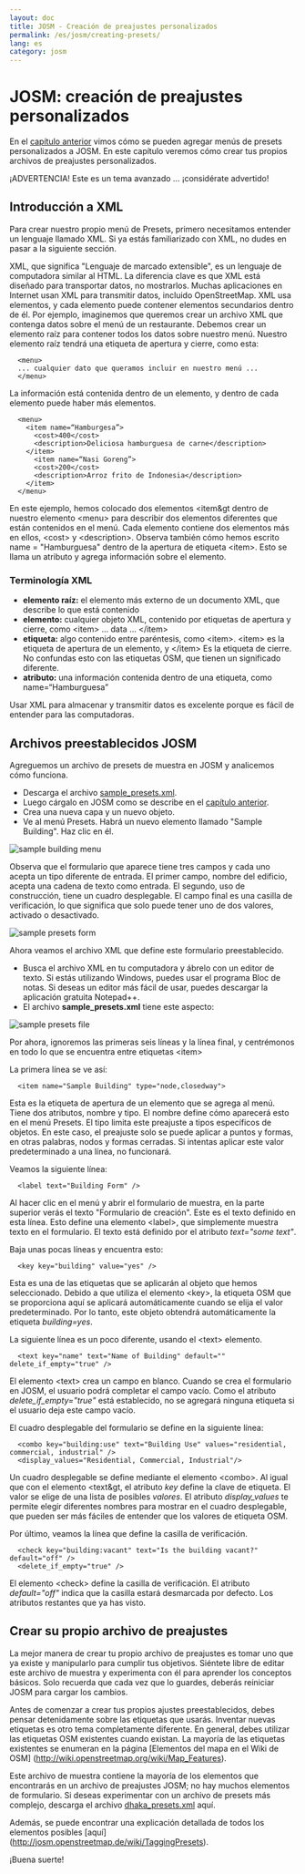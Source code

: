 ```yaml
---
layout: doc
title: JOSM - Creación de preajustes personalizados
permalink: /es/josm/creating-presets/
lang: es
category: josm
---
```


JOSM: creación de preajustes personalizados
=======================


En el [capítulo anterior](/es/josm/josm-presets) vimos cómo se pueden agregar menús de presets personalizados a JOSM. En este capítulo veremos cómo crear tus propios archivos de preajustes personalizados.  

¡ADVERTENCIA! Este es un tema avanzado ... ¡considérate advertido!  

Introducción a XML
-------------------

Para crear nuestro propio menú de Presets, primero necesitamos entender un lenguaje llamado XML. Si ya estás familiarizado con XML, no dudes en pasar a la siguiente sección.  

XML, que significa "Lenguaje de marcado extensible", es un lenguaje de computadora similar al HTML. La diferencia clave es que XML está diseñado para transportar datos, no mostrarlos. Muchas aplicaciones en Internet usan XML para transmitir datos, incluido OpenStreetMap. XML usa elementos, y cada elemento puede contener elementos secundarios dentro de él. Por ejemplo, imaginemos que queremos crear un archivo XML que contenga datos sobre el menú de un restaurante. Debemos crear un elemento raíz para contener todos los datos sobre nuestro menú. Nuestro elemento raíz tendrá una etiqueta de apertura y cierre, como esta:

      <menu>
      ... cualquier dato que queramos incluir en nuestro menú ...
      </menu>

La información está contenida dentro de un elemento, y dentro de cada elemento puede haber más elementos.  

      <menu>
        <item name=“Hamburgesa”>
          <cost>400</cost>
          <description>Deliciosa hamburguesa de carne</description>
        </item>
          <item name=“Nasi Goreng”>
          <cost>200</cost>
          <description>Arroz frito de Indonesia</description>
        </item>
      </menu>

En este ejemplo, hemos colocado dos elementos &lt;item&gt dentro de nuestro elemento &lt;menu&gt; para describir dos elementos diferentes que están contenidos en el menú. Cada elemento contiene dos elementos más en ellos, &lt;cost&gt; y &lt;description&gt;. Observa también cómo hemos escrito name = "Hamburguesa" dentro de la apertura de etiqueta &lt;item&gt;. Esto se llama un atributo y agrega información sobre el elemento.


### Terminología XML

- **elemento raíz:** el elemento más externo de un documento XML, que describe lo que está contenido  
- **elemento:** cualquier objeto XML, contenido por etiquetas de apertura y cierre, como &lt;item&gt; ... data ... &lt;/item&gt;  
- **etiqueta:** algo contenido entre paréntesis, como &lt;item&gt;.  &lt;item&gt; es la etiqueta de apertura de un elemento, y &lt;/item&gt; Es la etiqueta de cierre. No confundas esto con las etiquetas OSM, que tienen un significado diferente.  
- **atributo:** una información contenida dentro de una etiqueta, como name=“Hamburguesa”  

Usar XML para almacenar y transmitir datos es excelente porque es fácil de entender para las computadoras.  


Archivos preestablecidos JOSM
-------------------

Agreguemos un archivo de presets de muestra en JOSM y analicemos cómo funciona.  

- Descarga el archivo [sample_presets.xml](/files/sample_presets.xml).  
- Luego cárgalo en JOSM como se describe en el [capítulo anterior](/es/josm/josm-presets).  
- Crea una nueva capa y un nuevo objeto.  
- Ve al menú Presets. Habrá un nuevo elemento llamado "Sample Building". Haz clic en él.  

![sample building menu][]

Observa que el formulario que aparece tiene tres campos y cada uno acepta un tipo diferente de entrada. El primer campo, nombre del edificio, acepta una cadena de texto como entrada. El segundo, uso de construcción, tiene un cuadro desplegable. El campo final es una casilla de verificación, lo que significa que solo puede tener uno de dos valores, activado o desactivado.

![sample presets form][]

Ahora veamos el archivo XML que define este formulario preestablecido.

- Busca el archivo XML en tu computadora y ábrelo con un editor de texto. Si estás utilizando Windows, puedes usar el programa Bloc de notas. Si deseas un editor más fácil de usar, puedes descargar la aplicación gratuita Notepad++.  
- El archivo **sample_presets.xml** tiene este aspecto:  

![sample presets file][]

Por ahora, ignoremos las primeras seis líneas y la línea final, y centrémonos en todo lo que se encuentra entre etiquetas &lt;item&gt;

La primera línea se ve así:

      <item name="Sample Building" type="node,closedway">

Esta es la etiqueta de apertura de un elemento que se agrega al menú. Tiene dos atributos, nombre y tipo. El nombre define cómo aparecerá esto en el menú Presets. El tipo limita este preajuste a tipos específicos de objetos. En este caso, el preajuste solo se puede aplicar a puntos y formas, en otras palabras, nodos y formas cerradas. Si intentas aplicar este valor predeterminado a una línea, no funcionará.  

Veamos la siguiente línea:  

      <label text="Building Form" />

Al hacer clic en el menú y abrir el formulario de muestra, en la parte superior verás el texto "Formulario de creación". Este es el texto definido en esta línea. Esto define una elemento &lt;label&gt;, que simplemente muestra texto en el formulario. El texto está definido por el atributo *text="some text"*.  

Baja unas pocas líneas y encuentra esto:  

      <key key="building" value="yes" />

Esta es una de las etiquetas que se aplicarán al objeto que hemos seleccionado. Debido a que utiliza el elemento &lt;key&gt;, la etiqueta OSM que se proporciona aquí se aplicará automáticamente cuando se elija el valor predeterminado. Por lo tanto, este objeto obtendrá automáticamente la etiqueta *building=yes*.  

La siguiente línea es un poco diferente, usando el &lt;text&gt; elemento.  

      <text key="name" text="Name of Building" default="" delete_if_empty="true" />

El elemento &lt;text&gt; crea un campo en blanco. Cuando se crea el formulario en JOSM, el usuario podrá completar el campo vacío. Como el atributo *delete_if_empty="true"* está establecido, no se agregará ninguna etiqueta si el usuario deja este campo vacío.  

El cuadro desplegable del formulario se define en la siguiente línea:  

      <combo key="building:use" text="Building Use" values="residential, commercial, industrial" />
      <display_values="Residential, Commercial, Industrial"/>

Un cuadro desplegable se define mediante el elemento &lt;combo&gt;. Al igual que con el elemento &lt;text&gt, el atributo *key* define la clave de etiqueta. El valor se elige de una lista de posibles *valores*. El atributo *display_values​​* te permite elegir diferentes nombres para mostrar en el cuadro desplegable, que pueden ser más fáciles de entender que los valores de etiqueta OSM.  

Por último, veamos la línea que define la casilla de verificación.  

      <check key="building:vacant" text="Is the building vacant?" default="off" /> 
      <delete_if_empty="true" />

El elemento &lt;check&gt; define la casilla de verificación. El atributo *default="off"* indica que la casilla estará desmarcada por defecto. Los atributos restantes que ya has visto.  

Crear su propio archivo de preajustes
------------------------------

La mejor manera de crear tu propio archivo de preajustes es tomar uno que ya existe y manipularlo para cumplir tus objetivos. Siéntete libre de editar este archivo de muestra y experimenta con él para aprender los conceptos básicos. Solo recuerda que cada vez que lo guardes, deberás reiniciar JOSM para cargar los cambios.  

Antes de comenzar a crear tus propios ajustes preestablecidos, debes pensar detenidamente sobre las etiquetas que usarás. Inventar nuevas etiquetas es otro tema completamente diferente. En general, debes utilizar las etiquetas OSM existentes cuando existan. La mayoría de las etiquetas existentes se enumeran en la página [Elementos del mapa en el Wiki de OSM] (http://wiki.openstreetmap.org/wiki/Map_Features).  

Este archivo de muestra contiene la mayoría de los elementos que encontrarás en un archivo de preajustes JOSM; no hay muchos elementos de formulario. Si deseas experimentar con un archivo de presets más complejo, descarga el archivo [dhaka_presets.xml](/files/dhaka_presets.xml) aquí.  

Además, se puede encontrar una explicación detallada de todos los elementos posibles [aquí] (http://josm.openstreetmap.de/wiki/TaggingPresets).  

¡Buena suerte!  


[sample building menu]: /images/josm/sample-building-menu.png
[sample presets form]: /images/josm/sample-presets-form.png
[sample presets file]: /images/josm/sample-presets-file.png